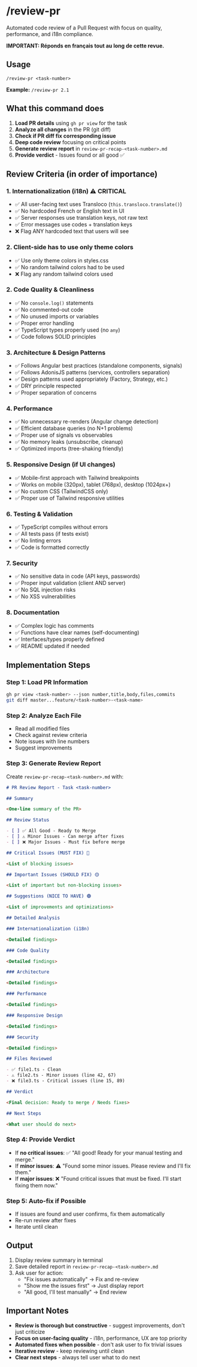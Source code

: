 # /review-pr

Automated code review of a Pull Request with focus on quality, performance, and i18n compliance.

**IMPORTANT: Réponds en français tout au long de cette revue.**

## Usage

```
/review-pr <task-number>
```

**Example:** `/review-pr 2.1`

## What this command does

1. **Load PR details** using `gh pr view` for the task
2. **Analyze all changes** in the PR (git diff)
3. **Check if PR diff fix corresponding issue**
4. **Deep code review** focusing on critical points
5. **Generate review report** in `review-pr-recap-<task-number>.md`
6. **Provide verdict** - Issues found or all good ✅

## Review Criteria (in order of importance)

### 1. Internationalization (i18n) ⚠️ CRITICAL

- ✅ All user-facing text uses Transloco (`this.transloco.translate()`)
- ✅ No hardcoded French or English text in UI
- ✅ Server responses use translation keys, not raw text
- ✅ Error messages use codes + translation keys
- ❌ Flag ANY hardcoded text that users will see

### 2. Client-side has to use only theme colors

- ✅ Use only theme colors in styles.css
- ✅ No random tailwind colors had to be used
- ❌ Flag any random tailwind colors used

### 2. Code Quality & Cleanliness

- ✅ No `console.log()` statements
- ✅ No commented-out code
- ✅ No unused imports or variables
- ✅ Proper error handling
- ✅ TypeScript types properly used (no `any`)
- ✅ Code follows SOLID principles

### 3. Architecture & Design Patterns

- ✅ Follows Angular best practices (standalone components, signals)
- ✅ Follows AdonisJS patterns (services, controllers separation)
- ✅ Design patterns used appropriately (Factory, Strategy, etc.)
- ✅ DRY principle respected
- ✅ Proper separation of concerns

### 4. Performance

- ✅ No unnecessary re-renders (Angular change detection)
- ✅ Efficient database queries (no N+1 problems)
- ✅ Proper use of signals vs observables
- ✅ No memory leaks (unsubscribe, cleanup)
- ✅ Optimized imports (tree-shaking friendly)

### 5. Responsive Design (if UI changes)

- ✅ Mobile-first approach with Tailwind breakpoints
- ✅ Works on mobile (320px), tablet (768px), desktop (1024px+)
- ✅ No custom CSS (TailwindCSS only)
- ✅ Proper use of Tailwind responsive utilities

### 6. Testing & Validation

- ✅ TypeScript compiles without errors
- ✅ All tests pass (if tests exist)
- ✅ No linting errors
- ✅ Code is formatted correctly

### 7. Security

- ✅ No sensitive data in code (API keys, passwords)
- ✅ Proper input validation (client AND server)
- ✅ No SQL injection risks
- ✅ No XSS vulnerabilities

### 8. Documentation

- ✅ Complex logic has comments
- ✅ Functions have clear names (self-documenting)
- ✅ Interfaces/types properly defined
- ✅ README updated if needed

## Implementation Steps

### Step 1: Load PR Information

```bash
gh pr view <task-number> --json number,title,body,files,commits
git diff master...feature/<task-number>-<task-name>
```

### Step 2: Analyze Each File

- Read all modified files
- Check against review criteria
- Note issues with line numbers
- Suggest improvements

### Step 3: Generate Review Report

Create `review-pr-recap-<task-number>.md` with:

```markdown
# PR Review Report - Task <task-number>

## Summary

<One-line summary of the PR>

## Review Status

- [ ] ✅ All Good - Ready to Merge
- [ ] ⚠️ Minor Issues - Can merge after fixes
- [ ] ❌ Major Issues - Must fix before merge

## Critical Issues (MUST FIX) 🔴

<List of blocking issues>

## Important Issues (SHOULD FIX) 🟡

<List of important but non-blocking issues>

## Suggestions (NICE TO HAVE) 🟢

<List of improvements and optimizations>

## Detailed Analysis

### Internationalization (i18n)

<Detailed findings>

### Code Quality

<Detailed findings>

### Architecture

<Detailed findings>

### Performance

<Detailed findings>

### Responsive Design

<Detailed findings>

### Security

<Detailed findings>

## Files Reviewed

- ✅ file1.ts - Clean
- ⚠️ file2.ts - Minor issues (line 42, 67)
- ❌ file3.ts - Critical issues (line 15, 89)

## Verdict

<Final decision: Ready to merge / Needs fixes>

## Next Steps

<What user should do next>
```

### Step 4: Provide Verdict

- If **no critical issues**: ✅ "All good! Ready for your manual testing and merge."
- If **minor issues**: ⚠️ "Found some minor issues. Please review and I'll fix them."
- If **major issues**: ❌ "Found critical issues that must be fixed. I'll start fixing them now."

### Step 5: Auto-fix if Possible

- If issues are found and user confirms, fix them automatically
- Re-run review after fixes
- Iterate until clean

## Output

1. Display review summary in terminal
2. Save detailed report in `review-pr-recap-<task-number>.md`
3. Ask user for action:
   - "Fix issues automatically" → Fix and re-review
   - "Show me the issues first" → Just display report
   - "All good, I'll test manually" → End review

## Important Notes

- **Review is thorough but constructive** - suggest improvements, don't just criticize
- **Focus on user-facing quality** - i18n, performance, UX are top priority
- **Automated fixes when possible** - don't ask user to fix trivial issues
- **Iterative review** - keep reviewing until clean
- **Clear next steps** - always tell user what to do next
